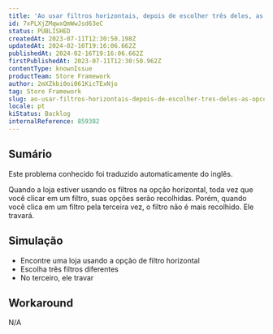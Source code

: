 ```yaml
---
title: 'Ao usar filtros horizontais, depois de escolher três deles, as opções do filtro não são mais recolhidas'
id: 7xPLXjZMqwxQmWwJsd63eC
status: PUBLISHED
createdAt: 2023-07-11T12:30:50.198Z
updatedAt: 2024-02-16T19:16:06.662Z
publishedAt: 2024-02-16T19:16:06.662Z
firstPublishedAt: 2023-07-11T12:30:50.962Z
contentType: knownIssue
productTeam: Store Framework
author: 2mXZkbi0oi061KicTExNjo
tag: Store Framework
slug: ao-usar-filtros-horizontais-depois-de-escolher-tres-deles-as-opcoes-do-filtro-nao-sao-mais-recolhidas
locale: pt
kiStatus: Backlog
internalReference: 859382
---
```


## Sumário

<div class="alert alert-info">
  <p>Este problema conhecido foi traduzido automaticamente do inglês.</p>
</div>


Quando a loja estiver usando os filtros na opção horizontal, toda vez que você clicar em um filtro, suas opções serão recolhidas. Porém, quando você clica em um filtro pela terceira vez, o filtro não é mais recolhido. Ele travará.

## Simulação



- Encontre uma loja usando a opção de filtro horizontal
- Escolha três filtros diferentes
- No terceiro, ele travar

## Workaround


N/A






